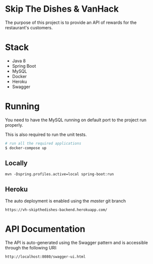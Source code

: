 Skip The Dishes & VanHack
===

The purpose of this project is to provide an API of rewards for the restaurant's customers.

# Stack

* Java 8
* Spring Boot
* MySQL
* Docker
* Heroku
* Swagger

# Running

You need to have the MySQL running on default port to the project run properly. 

This is also required to run the unit tests.  

````bash
# run all the required applications
$ docker-compose up
````

## Locally
```
mvn -Dspring.profiles.active=local spring-boot:run
```

## Heroku
The auto deployment is enabled using the *master* git branch

```
https://vh-skipthedishes-backend.herokuapp.com/
```


# API Documentation

The API is auto-generated using the Swagger pattern and is accessible through the following URI:

```
http://localhost:8080/swagger-ui.html
```

